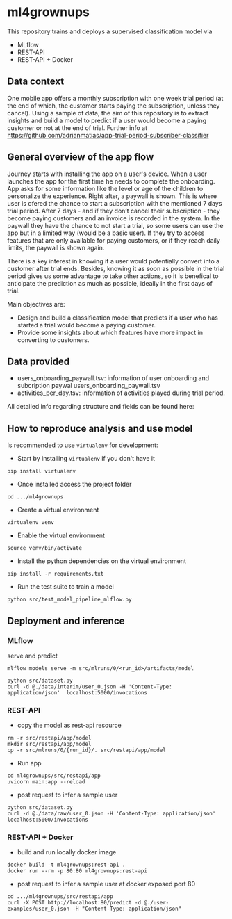 # ml4grownups

This repository trains and deploys a supervised classification model via
- MLflow
- REST-API
- REST-API + Docker

## Data context

One mobile app offers a monthly subscription with one week trial period (at the end of which, the customer starts paying the subscription, unless they cancel). Using a sample of data, the aim of this repository is to extract insights and build a model to predict if a user would become a paying customer or not at the end of trial.
Further info at https://github.com/adrianmatias/app-trial-period-subscriber-classifier

## General overview of the app flow

Journey starts with installing the app on a user's device. When a user launches the app for the first time he needs to complete the onboarding. App asks for some information like the level or age of the children to personalize the experience. Right after, a paywall is shown. This is where user is ofered the chance to start a subscription with the mentioned 7 days trial period. After 7 days - and if they don’t cancel their subscription - they become paying customers and an invoice is recorded in the system. In the paywall they have the chance to not start a trial, so some users can use the app but in a limited way (would be a basic user). If they try to access features that are only available for paying customers, or if they reach daily limits, the paywall is shown again.

There is a key interest in knowing if a user would potentially convert into a customer after trial ends. Besides, knowing it as soon as possible in the trial period gives us some advantage to take other actions, so it is benefical to anticipate the prediction as much as possible, ideally in the first days of trial.

Main objectives are:

- Design and build a classification model that predicts if a user who has started a trial would become a paying customer.
- Provide some insights about which features have more impact in converting to customers.

## Data provided

- users_onboarding_paywall.tsv: information of user onboarding and subcription paywal users_onboarding_paywall.tsv
- activities_per_day.tsv: information of activities played during trial period.

All detailed info regarding structure and fields can be found here:

## How to reproduce analysis and use model

Is recommended to use `virtualenv` for development:

- Start by installing `virtualenv` if you don't have it
```
pip install virtualenv
```

- Once installed access the project folder
```
cd .../ml4grownups
```

- Create a virtual environment
```
virtualenv venv
```

- Enable the virtual environment
```
source venv/bin/activate
```

- Install the python dependencies on the virtual environment
```
pip install -r requirements.txt
```

- Run the test suite to train a model
```
python src/test_model_pipeline_mlflow.py
```

## Deployment and inference


### MLflow

serve and predict
```
mlflow models serve -m src/mlruns/0/<run_id>/artifacts/model

python src/dataset.py
curl -d @./data/interim/user_0.json -H 'Content-Type: application/json'  localhost:5000/invocations
```

### REST-API

- copy the model as rest-api resource
```
rm -r src/restapi/app/model
mkdir src/restapi/app/model
cp -r src/mlruns/0/{run_id}/. src/restapi/app/model
```

- Run app
```
cd ml4grownups/src/restapi/app
uvicorn main:app --reload
```

- post request to infer a sample user
```
python src/dataset.py
curl -d @./data/raw/user_0.json -H 'Content-Type: application/json'  localhost:5000/invocations
```

### REST-API + Docker

- build and run locally docker image
```
docker build -t ml4grownups:rest-api .
docker run --rm -p 80:80 ml4grownups:rest-api
```

- post request to infer a sample user at docker exposed port 80
```
cd .../ml4grownups/src/restapi/app
curl -X POST http://localhost:80/predict -d @./user-examples/user_0.json -H "Content-Type: application/json"
```